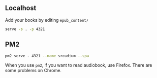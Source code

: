 ## Localhost

Add your books by editing `epub_content/`

```sh
serve -s . -p 4321
```

## PM2

```sh
pm2 serve . 4321 --name sreadium --spa
```

When you use `pm2`, if you want to read audiobook, use Firefox. There are some problems on Chrome.
